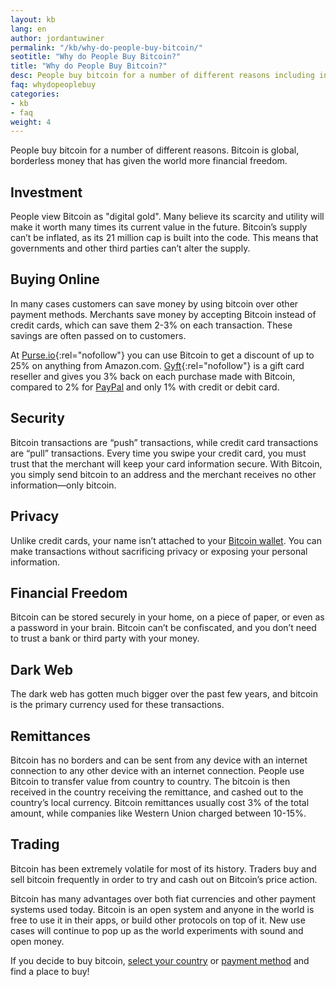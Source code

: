 ```yaml
---
layout: kb
lang: en
author: jordantuwiner
permalink: "/kb/why-do-people-buy-bitcoin/"
seotitle: "Why do People Buy Bitcoin?"
title: "Why do People Buy Bitcoin?"
desc: People buy bitcoin for a number of different reasons including investment, privacy, online shipping, remittances, and more. 
faq: whydopeoplebuy
categories: 
- kb
- faq
weight: 4
---
```

People buy bitcoin for a number of different reasons. Bitcoin is global, borderless money that has given the world more financial freedom. 

## Investment 
People view Bitcoin as "digital gold". Many believe its scarcity and utility will make it worth many times its current value in the future. Bitcoin’s supply can’t be inflated, as its 21 million cap is built into the code. This means that governments and other third parties can’t alter the supply. 

## Buying Online
In many cases customers can save money by using bitcoin over other payment methods. Merchants save money by accepting Bitcoin instead of credit cards, which can save them 2-3% on each transaction. These savings are often passed on to customers. 

At [Purse.io](http://buybitcoinww.co/purse_io){:rel="nofollow"} you can use Bitcoin to get a discount of up to 25% on anything from Amazon.com. [Gyft](https://www.gyft.com/){:rel="nofollow"} is a gift card reseller and gives you 3% back on each purchase made with Bitcoin, compared to 2% for [PayPal](/en/buy-bitcoin-paypal/) and only 1% with credit or debit card. 

## Security
Bitcoin transactions are “push” transactions, while credit card transactions are “pull” transactions. Every time you swipe your credit card, you must trust that the merchant will keep your card information secure. With Bitcoin, you simply send bitcoin to an address and the merchant receives no other information—only bitcoin. 

## Privacy
Unlike credit cards, your name isn’t attached to your [Bitcoin wallet](https://www.buybitcoinworldwide.com/wallets/). You can make transactions without sacrificing privacy or exposing your personal information. 

## Financial Freedom
Bitcoin can be stored securely in your home, on a piece of paper, or even as a password in your brain. Bitcoin can’t be confiscated, and you don’t need to trust a bank or third party with your money. 

## Dark Web
The dark web has gotten much bigger over the past few years, and bitcoin is the primary currency used for these transactions. 

## Remittances 
Bitcoin has no borders and can be sent from any device with an internet connection to any other device with an internet connection. People use Bitcoin to transfer value from country to country.  The bitcoin is then received in the country receiving the remittance, and cashed out to the country’s local currency. Bitcoin remittances usually cost 3% of the total amount, while companies like Western Union charged between 10-15%. 

## Trading
Bitcoin has been extremely volatile for most of its history. Traders buy and sell bitcoin frequently in order to try and cash out on Bitcoin’s price action.

Bitcoin has many advantages over both fiat currencies and other payment systems used today. Bitcoin is an open system and anyone in the world is free to use it in their apps, or build other protocols on top of it. New use cases will continue to pop up as the world experiments with sound and open money. 

If you decide to buy bitcoin, [select your country](https://www.buybitcoinworldwide.com/en/) or [payment method](/en/payment-methods/) and find a place to buy! 